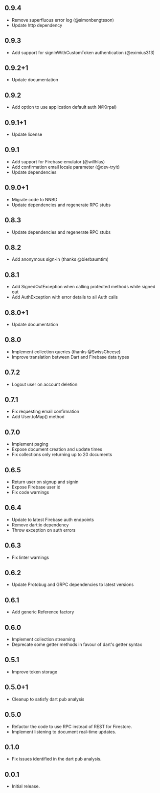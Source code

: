 ## 0.9.4

- Remove superfluous error log (@simonbengtsson)
- Update http dependency

## 0.9.3

- Add support for signInWithCustomToken authentication (@eximius313)

## 0.9.2+1

- Update documentation

## 0.9.2

- Add option to use application default auth (@Kirpal)

## 0.9.1+1

- Update license

## 0.9.1

- Add support for Firebase emulator (@willhlas)
- Add confirmation email locale parameter (@dev-tryit)
- Update dependencies

## 0.9.0+1

- Migrate code to NNBD
- Update dependencies and regenerate RPC stubs

## 0.8.3

- Update dependencies and regenerate RPC stubs

## 0.8.2

- Add anonymous sign-in (thanks @bierbaumtim)

## 0.8.1

- Add SignedOutException when calling protected methods while signed out
- Add AuthException with error details to all Auth calls

## 0.8.0+1

- Update documentation

## 0.8.0

- Implement collection queries (thanks @SwissCheese)
- Improve translation between Dart and Firebase data types

## 0.7.2

- Logout user on account deletion

## 0.7.1

- Fix requesting email confirmation
- Add User.toMap() method

## 0.7.0

- Implement paging
- Expose document creation and update times
- Fix collections only returning up to 20 documents

## 0.6.5

- Return user on signup and signin
- Expose Firebase user id
- Fix code warnings

## 0.6.4

- Update to latest Firebase auth endpoints
- Remove dart:io dependency
- Throw exception on auth errors

## 0.6.3

- Fix linter warnings

## 0.6.2

- Update Protobug and GRPC dependencies to latest versions

## 0.6.1

- Add generic Reference factory

## 0.6.0

- Implement collection streaming
- Deprecate some getter methods in favour of dart's getter syntax

## 0.5.1

- Improve token storage

## 0.5.0+1

- Cleanup to satisfy dart pub analysis

## 0.5.0

- Refactor the code to use RPC instead of REST for Firestore.
- Implement listening to document real-time updates.

## 0.1.0

- Fix issues identified in the dart pub analysis.

## 0.0.1

- Initial release.

